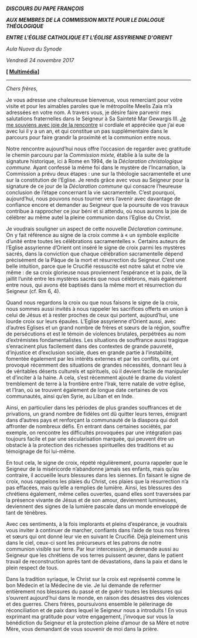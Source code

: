 ***DISCOURS DU PAPE FRANÇOIS***

***AUX MEMBRES DE LA COMMISSION MIXTE POUR LE DIALOGUE THÉOLOGIQUE***

***ENTRE L'ÉGLISE CATHOLIQUE ET L'ÉGLISE ASSYRIENNE D'ORIENT***

*Aula Nuova du Synode*

*Vendredi 24 novembre 2017*

**[ [Multimédia](http://w2.vatican.va/content/francesco/fr/events/event.dir.html/content/vaticanevents/fr/2017/11/24/commissione-dialogoteologico.html)]**

* * *

*Chers frères,*

Je vous adresse une chaleureuse bienvenue, vous remerciant pour votre visite et pour les aimables paroles que le métropolite Meelis Zaia m’a adressées en votre nom. A travers vous, je désire faire parvenir mes salutations fraternelles dans le Seigneur à Sa Sainteté Mar Gewargis III. [Je me souviens avec joie de la rencontre](https://w2.vatican.va/content/francesco/fr/speeches/2016/november/documents/papa-francesco_20161117_patriarca-chiesa-assira.html) si cordiale et appréciée que j’ai eue avec lui il y a un an, et qui constitue un pas supplémentaire dans le parcours pour faire grandir la proximité et la communion entre nous.

Notre rencontre aujourd’hui nous offre l’occasion de regarder avec gratitude le chemin parcouru par la *Commission mixte,* établie à la suite de la signature historique, ici à Rome en 1994, de la *Déclaration christologique commune*. Ayant confessé la même foi dans le mystère de l’Incarnation, la Commission a prévu deux étapes : une sur la théologie sacramentelle et une sur la constitution de l’Eglise. Je rends grâce avec vous au Seigneur pour la signature de ce jour de la *Déclaration commune* qui consacre l’heureuse conclusion de l’étape concernant la vie sacramentelle. C’est pourquoi, aujourd’hui, nous pouvons nous tourner vers l’avenir avec davantage de confiance encore et demander au Seigneur que la poursuite de vos travaux contribue à rapprocher ce jour béni et si attendu, où nous aurons la joie de célébrer au même autel la pleine communion dans l’Eglise du Christ.

Je voudrais souligner un aspect de cette nouvelle *Déclaration commune*. On y fait référence au signe de la croix comme à « un symbole explicite d’unité entre toutes les célébrations sacramentelles ». Certains auteurs de l’Eglise assyrienne d’Orient ont inséré le signe de croix parmi les mystères sacrés, dans la conviction que chaque célébration sacramentelle dépend précisément de la Pâque de la mort et résurrection du Seigneur. C’est une belle intuition, parce que le Crucifié ressuscité est notre salut et notre vie même : de sa croix glorieuse nous proviennent l’espérance et la paix, de là jaillit l’unité entre les mystères sacrés que nous célébrons, mais également entre nous, qui avons été baptisés dans la même mort et résurrection du Seigneur (cf. Rm 6, 4).

Quand nous regardons la croix ou que nous faisons le signe de la croix, nous sommes aussi invités à nous rappeler les sacrifices offerts en union à celui de Jésus et à rester proches de ceux qui portent, aujourd’hui, une lourde croix sur leurs épaules. L’Eglise assyrienne d’Orient aussi, avec d’autres Eglises et un grand nombre de frères et sœurs de la région, souffre de persécutions et est le témoin de violences brutales, perpétrées au nom d’extrémistes fondamentalistes. Les situations de souffrance aussi tragique s’enracinent plus facilement dans des contextes de grande pauvreté, d’injustice et d’exclusion sociale, dues en grande partie à l’instabilité, fomentée également par les intérêts externes et par les conflits, qui ont provoqué récemment des situations de grandes nécessités, donnant lieu à de véritables déserts culturels et spirituels, où il devient facile de manipuler et d’inciter à la haine. A cela, s’est récemment ajouté le drame du violent tremblement de terre à la frontière entre l’Irak, terre natale de votre église, et l’Iran, où se trouvent également de longue date certaines de vos communautés, ainsi qu’en Syrie, au Liban et en Inde.

Ainsi, en particulier dans les périodes de plus grandes souffrances et de privations, un grand nombre de fidèles ont dû quitter leurs terres, émigrant dans d’autres pays et renforçant la communauté de la diaspora qui doit affronter de nombreux défis. En entrant dans certaines sociétés, par exemple, on rencontre les difficultés provoquées par une intégration pas toujours facile et par une sécularisation marquée, qui peuvent être un obstacle à la protection des richesses spirituelles des traditions et au témoignage de foi lui-même.

En tout cela, le signe de croix, répété régulièrement, pourra rappeler que le Seigneur de la miséricorde n’abandonne jamais ses enfants, mais qu’au contraire, il accueille leurs blessures dans les siennes. En faisant le signe de croix, nous rappelons les plaies du Christ, ces plaies que la résurrection n’a pas effacées, mais qu’elle a remplies de lumière. Ainsi, les blessures des chrétiens également, même celles ouvertes, quand elles sont traversées par la présence vivante de Jésus et de son amour, deviennent lumineuses, deviennent des signes de la lumière pascale dans un monde enveloppé de tant de ténèbres.

Avec ces sentiments, à la fois implorants et pleins d’espérance, je voudrais vous inviter à continuer de marcher, confiants dans l’aide de tous nos frères et sœurs qui ont donné leur vie en suivant le Crucifié. Déjà pleinement unis dans le ciel, ceux-ci sont les précurseurs et les patrons de notre communion visible sur terre. Par leur intercession, je demande aussi au Seigneur que les chrétiens de vos terres puissent œuvrer, dans le patient travail de reconstruction après tant de dévastations, dans la paix et dans le plein respect de tous.

Dans la tradition syriaque, le Christ sur la croix est représenté comme le bon Médecin et la Médecine de vie. Je lui demande de refermer entièrement nos blessures du passé et de guérir toutes les blessures qui s’ouvrent aujourd’hui dans le monde, en raison des désastres des violences et des guerres. Chers frères, poursuivons ensemble le pèlerinage de réconciliation et de paix dans lequel le Seigneur nous a introduits ! En vous exprimant ma gratitude pour votre engagement, j’invoque sur vous la bénédiction du Seigneur et la protection pleine d’amour de sa Mère et notre Mère, vous demandant de vous souvenir de moi dans la prière.